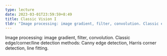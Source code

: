 ```yaml
---
type: lecture
date: 2023-03-01T23:59:59+8:49
title: Classic Vision I
tldr: "Image processing: image gradient, filter, convolution. Classic edge/corner/line detection methods: Canny edge detection, Harris corner detection, line fitting."
---
```

Image processing: image gradient, filter, convolution. Classic edge/corner/line detection methods: Canny edge detection, Harris corner detection, line fitting.
